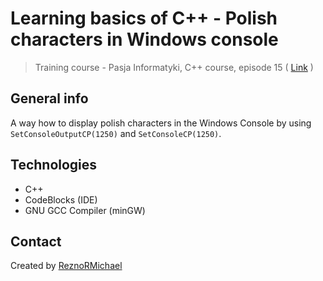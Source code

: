 # Learning basics of C++ - Polish characters in Windows console
> Training course - Pasja Informatyki, C++ course, episode 15 ( [Link](https://www.youtube.com/watch?v=9SnZMDONhFU) )

## General info
A way how to display polish characters in the Windows Console by using `SetConsoleOutputCP(1250)` and `SetConsoleCP(1250)`.

## Technologies
* C++
* CodeBlocks (IDE)
* GNU GCC Compiler (minGW)

## Contact
Created by [ReznoRMichael](https://github.com/ReznoRMichael)